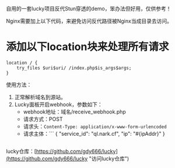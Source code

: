 自用的一套lucky项目反代Stun穿透的demo，笨办法但好用，仅供参考！


Nginx需要加上以下代码，来避免访问反代路径被Nginx当成目录去访问。

# 添加以下location块来处理所有请求

```
location / {
    try_files $uri$uri/ /index.php$is_args$args;
}
```

使用方法：
1. 正常解析域名到源站。
2. Lucky面板开启webhook，参数如下：
   - webhook地址：域名/receive_webhook.php
   - 请求方式：POST
   - 请求头：`Content-Type: application/x-www-form-urlencoded`
   - 请求主体：```
     {
    "service_id": "ql.nark.cf",
    "ip": "#{ipAddr}"
     }
     ```
lucky仓库：[https://github.com/gdy666/lucky](https://github.com/gdy666/lucky "访问lucky仓库")
